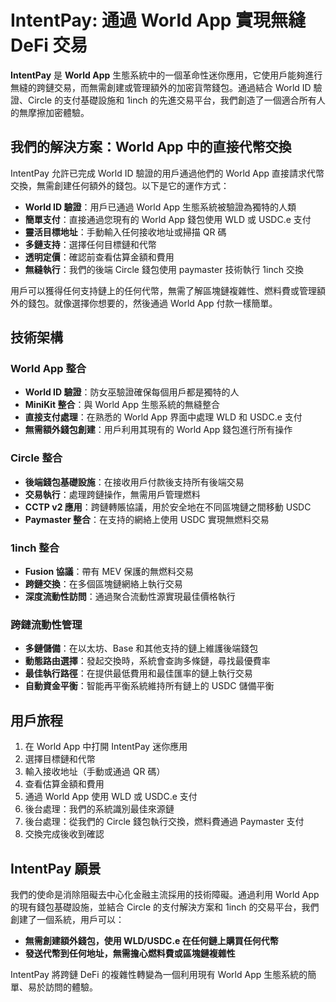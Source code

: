 # IntentPay: 通過 World App 實現無縫 DeFi 交易

**IntentPay** 是 **World App** 生態系統中的一個革命性迷你應用，它使用戶能夠進行無縫的跨鏈交易，而無需創建或管理額外的加密貨幣錢包。通過結合 World ID 驗證、Circle 的支付基礎設施和 1inch 的先進交易平台，我們創造了一個適合所有人的無摩擦加密體驗。

## 我們的解決方案：World App 中的直接代幣交換

IntentPay 允許已完成 World ID 驗證的用戶通過他們的 World App 直接請求代幣交換，無需創建任何額外的錢包。以下是它的運作方式：

- **World ID 驗證**：用戶已通過 World App 生態系統被驗證為獨特的人類
- **簡單支付**：直接通過您現有的 World App 錢包使用 WLD 或 USDC.e 支付
- **靈活目標地址**：手動輸入任何接收地址或掃描 QR 碼
- **多鏈支持**：選擇任何目標鏈和代幣
- **透明定價**：確認前查看估算金額和費用
- **無縫執行**：我們的後端 Circle 錢包使用 paymaster 技術執行 1inch 交換

用戶可以獲得任何支持鏈上的任何代幣，無需了解區塊鏈複雜性、燃料費或管理額外的錢包。就像選擇你想要的，然後通過 World App 付款一樣簡單。

## 技術架構

### World App 整合

- **World ID 驗證**：防女巫驗證確保每個用戶都是獨特的人
- **MiniKit 整合**：與 World App 生態系統的無縫整合
- **直接支付處理**：在熟悉的 World App 界面中處理 WLD 和 USDC.e 支付
- **無需額外錢包創建**：用戶利用其現有的 World App 錢包進行所有操作

### Circle 整合

- **後端錢包基礎設施**：在接收用戶付款後支持所有後端交易
- **交易執行**：處理跨鏈操作，無需用戶管理燃料
- **CCTP v2 應用**：跨鏈轉賬協議，用於安全地在不同區塊鏈之間移動 USDC
- **Paymaster 整合**：在支持的網絡上使用 USDC 實現無燃料交易

### 1inch 整合

- **Fusion 協議**：帶有 MEV 保護的無燃料交易
- **跨鏈交換**：在多個區塊鏈網絡上執行交易
- **深度流動性訪問**：通過聚合流動性源實現最佳價格執行

### 跨鏈流動性管理

- **多鏈儲備**：在以太坊、Base 和其他支持的鏈上維護後端錢包
- **動態路由選擇**：發起交換時，系統會查詢多條鏈，尋找最優費率
- **最佳執行路徑**：在提供最低費用和最佳匯率的鏈上執行交易
- **自動資金平衡**：智能再平衡系統維持所有鏈上的 USDC 儲備平衡

## 用戶旅程

1. 在 World App 中打開 IntentPay 迷你應用
2. 選擇目標鏈和代幣
3. 輸入接收地址（手動或通過 QR 碼）
4. 查看估算金額和費用
5. 通過 World App 使用 WLD 或 USDC.e 支付
6. 後台處理：我們的系統識別最佳來源鏈
7. 後台處理：從我們的 Circle 錢包執行交換，燃料費通過 Paymaster 支付
8. 交換完成後收到確認

## IntentPay 願景

我們的使命是消除阻礙去中心化金融主流採用的技術障礙。通過利用 World App 的現有錢包基礎設施，並結合 Circle 的支付解決方案和 1inch 的交易平台，我們創建了一個系統，用戶可以：

- **無需創建額外錢包，使用 WLD/USDC.e 在任何鏈上購買任何代幣**
- **發送代幣到任何地址，無需擔心燃料費或區塊鏈複雜性**

IntentPay 將跨鏈 DeFi 的複雜性轉變為一個利用現有 World App 生態系統的簡單、易於訪問的體驗。
